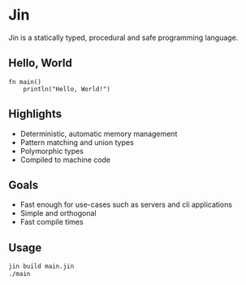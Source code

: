 # Jin

Jin is a statically typed, procedural and safe programming language.

## Hello, World

```
fn main()
    println("Hello, World!")
```

## Highlights

- Deterministic, automatic memory management
- Pattern matching and union types
- Polymorphic types
- Compiled to machine code

## Goals

- Fast enough for use-cases such as servers and cli applications
- Simple and orthogonal
- Fast compile times

## Usage

```sh
jin build main.jin
./main
```
